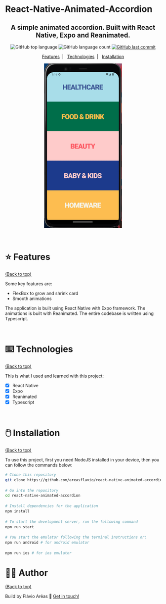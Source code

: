 # React-Native-Animated-Accordion

<h2 align="center">
  A simple animated accordion. Built with React Native, Expo and Reanimated.
</h2>

<p align="center">
  <img alt="GitHub top language" src="https://img.shields.io/github/languages/top/areasflavio/react-native-animated-accordion.svg">
  
  <img alt="GitHub language count" src="https://img.shields.io/github/languages/count/areasflavio/react-native-animated-accordion.svg">
  
  <a href="https://github.com/areasflavio/react-native-animated-accordion/commits/master">
    <img alt="GitHub last commit" src="https://img.shields.io/github/last-commit/areasflavio/react-native-animated-accordion.svg">
  </a>
</p>

<p align="center">
  <a href="#star-features">Features</a>&nbsp;&nbsp;|&nbsp;&nbsp;
  <a href="#keyboard-technologies">Technologies</a>&nbsp;&nbsp;|&nbsp;&nbsp;
  <a href="#computer_mouse-installation">Installation</a>
</p>

<p align="center">
  <img alt="demo" src=".github/demo.gif" width="50%">
</p>

<br/>

# :star: Features

[(Back to top)](#React-Native-Animated-Accordion)

Some key features are:

- FlexBox to grow and shrink card
- Smooth animations

The application is built using React Native with Expo framework.
The animations is built with Reanimated.
The entire codebase is written using Typescript.

<br/>

# :keyboard: Technologies

[(Back to top)](#React-Native-Animated-Accordion)

This is what I used and learned with this project:

- [x] React Native
- [x] Expo
- [x] Reanimated
- [x] Typescript

<br/>

# :computer_mouse: Installation

[(Back to top)](#React-Native-Animated-Accordion)

To use this project, first you need NodeJS installed in your device,
then you can follow the commands below:

```bash
# Clone this repository
git clone https://github.com/areasflavio/react-native-animated-accordion.git

# Go into the repository
cd react-native-animated-accordion

# Install dependencies for the application
npm install

# To start the development server, run the following command
npm run start

# You start the emulator following the terminal instructions or:
npm run android # for android emulator

npm run ios # for ios emulator
```

# :man_technologist: Author

[(Back to top)](#React-Native-Animated-Accordion)

Build by Flávio Arêas 👋 [Get in touch!](https://www.linkedin.com/in/areasflavio/)
